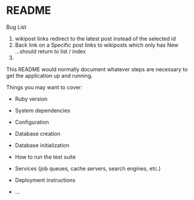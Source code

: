 # README

Bug List
1) wikipost links redirect to the latest post instead of the selected id
2) Back link on a Specific post links to wikiposts which only has New ...should return to list / index
3) 



This README would normally document whatever steps are necessary to get the
application up and running.

Things you may want to cover:

* Ruby version

* System dependencies

* Configuration

* Database creation

* Database initialization

* How to run the test suite

* Services (job queues, cache servers, search engines, etc.)

* Deployment instructions

* ...
